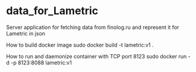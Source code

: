 # data_for_Lametric
Server application for fetching data from finolog.ru and represent it for Lametric in json

How to build docker image
sudo docker build -t lametric:v1 .

How to run and daemonize container with TCP port 8123 
sudo docker run -d -p 8123:8088 lametric:v1